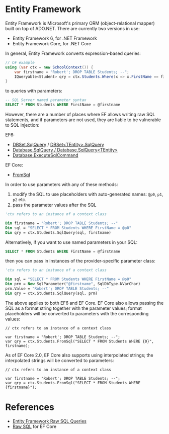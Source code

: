 Entity Framework
===
Entity Framework is Microsoft's primary ORM (object-relational mapper) built on top of ADO.NET. There are currently two versions in use:
* Entity Framework 6, for .NET Framework
* Entity Framework Core, for .NET Core

In general, Entity Framework converts expression-based queries:
```csharp
// C# example
using (var ctx = new SchoolContext()) {
    var firstname = "Robert'; DROP TABLE Students; --";
    IQueryable<Student> qry = ctx.Students.Where(x => x.FirstName == firstname);
}
```
to queries with parameters:
```SQL
-- SQL Server named parameter syntax
SELECT * FROM Students WHERE FirstName = @firstname
```
However, there are a number of places where EF allows writing raw SQL statements, and if parameters are not used, they are liable to be vulnerable to SQL injection:

EF6:
* [DBSet.SqlQuery](https://msdn.microsoft.com/en-us/library/system.data.entity.dbset.sqlquery(v=vs.113).aspx) / [DBSet\<TEntity>.SqlQuery](https://msdn.microsoft.com/en-us/library/mt136652(v=vs.113).aspx)
* [Database.SqlQuery / Database.SqlQuery\<TEntity>](https://msdn.microsoft.com/en-us/library/system.data.entity.database.sqlquery(v=vs.113).aspx)
* [Database.ExecuteSqlCommand](https://msdn.microsoft.com/en-us/library/system.data.entity.database.executesqlcommand(v=vs.113).aspx)

EF Core:

* [FromSql](https://docs.microsoft.com/en-us/dotnet/api/microsoft.entityframeworkcore.relationalqueryableextensions.fromsql)

In order to use parameters with any of these methods:
1. modify the SQL to use placeholders with auto-generated names: `@p0`, `p1`, `p2` etc.
2. pass the parameter values after the SQL
```vb
'ctx refers to an instance of a context class

Dim firstname = "Robert'; DROP TABLE Students; --"
Dim sql = "SELECT * FROM Students WHERE FirstName = @p0"
Dim qry = ctx.Students.SqlQuery(sql, firstname) 
```
Alternatively, if you want to use named parameters in your SQL:
```sql
SELECT * FROM Students WHERE FirstName = @firstname
```
then you can pass in instances of the provider-specific parameter class:
```vb
'ctx refers to an instance of a context class

Dim sql = "SELECT * FROM Students WHERE FirstName = @p0"
Dim prm = New SqlParameter("@firstname", SqlDbType.NVarChar)
prm.Value = "Robert'; DROP TABLE Students; --"
Dim qry = ctx.Students.SqlQuery(sql, prm) 
```
The above applies to both EF6 and EF Core. EF Core also allows passing the SQL as a format string together with the parameter values; format placeholders will be converted to parameters with the corresponding values:
```
// ctx refers to an instance of a context class

var firstname = "Robert'; DROP TABLE Students; --";
var qry = ctx.Students.FromSql("SELECT * FROM Students WHERE {0}", firstname);
```
As of EF Core 2.0, EF Core also supports using interpolated strings; the interpolated strings will be converted to parameters:
```
// ctx refers to an instance of a context class

var firstname = "Robert'; DROP TABLE Students; --";
var qry = ctx.Students.FromSql("SELECT * FROM Students WHERE {firstname}");
```

References
===
* [Entity Framework Raw SQL Queries](https://msdn.microsoft.com/en-us/library/jj592907(v=vs.113).aspx)
* [Raw SQL](https://docs.microsoft.com/en-us/ef/core/querying/raw-sql) for EF Core
